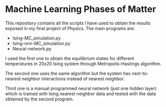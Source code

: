# Machine Learning Phases of Matter
This repository contains all the scripts I have used to obtain the results exposed in my final project of Physics.
The main programs are: 
  * Ising-MC_simulation.py
  * Ising-nnn-MC_simulation.py
  * Neural-network.py
  
I used the first one to obtain the equilibrium states for different temperatures in 20x20 Ising system through Metropolis-Hastings algorithm.

The second one uses the same algorithm but the system has next-to-nearest neighbor interactions instead of nearest neighbor.

Third one is a manual programmed neural network (just one hidden layer) which is trained with Ising nearest neighbor data and tested with the data obtained by the second program.
